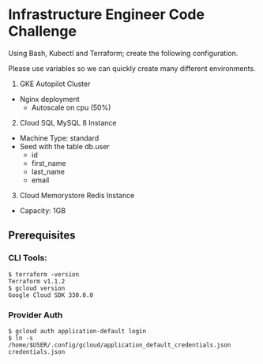 # Infrastructure Engineer Code Challenge

Using Bash, Kubectl and Terraform; create the following configuration.

Please use variables so we can quickly create many different environments.

1. GKE Autopilot Cluster
  - Nginx deployment
     - Autoscale on cpu (50%)
2. Cloud SQL MySQL 8 Instance
  - Machine Type: standard
  - Seed with the table db.user
    - id
    - first_name
    - last_name
    - email
3. Cloud Memorystore Redis Instance
  - Capacity: 1GB

## Prerequisites
### CLI Tools:
```
$ terraform -version
Terraform v1.1.2
$ gcloud version
Google Cloud SDK 330.0.0
```
### Provider Auth
```
$ gcloud auth application-default login
$ ln -s /home/$USER/.config/gcloud/application_default_credentials.json credentials.json
```